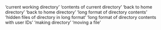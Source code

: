 ‘current working directory’
‘contents of current directory’
‘back to home directory’
‘back to home directory’
‘long format of directory contents’
‘hidden files of directory in long format’
‘long format of directory contents with user IDs’
‘making directory’
‘moving a file’
